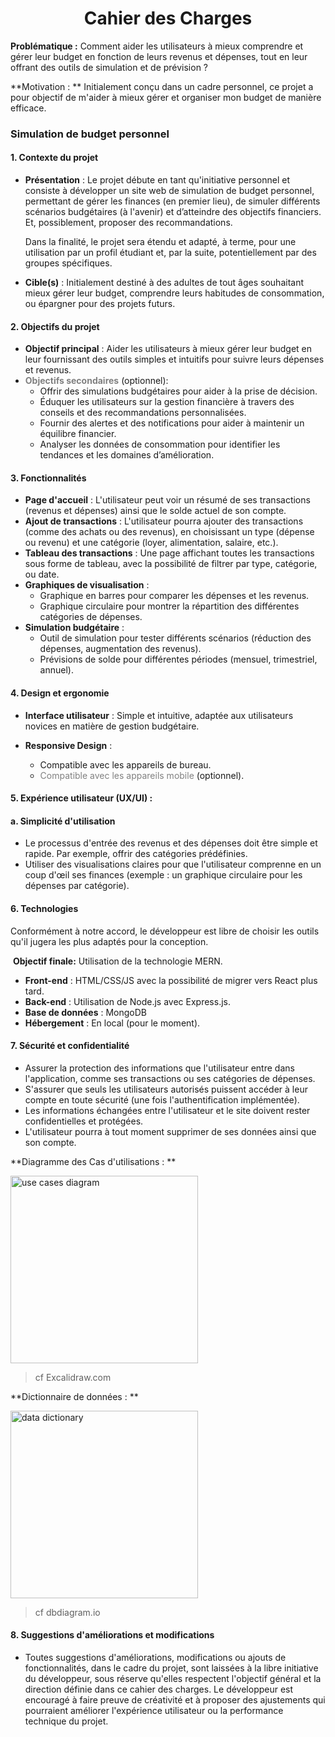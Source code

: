 <h1><div style="text-align:center;">Cahier des Charges</div> </h1>

**Problématique :** Comment aider les utilisateurs à mieux comprendre et gérer leur budget en fonction de leurs revenus et dépenses, tout en leur offrant des outils de simulation et de prévision ? 

**Motivation : ** Initialement conçu dans un cadre personnel, ce projet a pour objectif de m'aider à mieux gérer et organiser mon budget de manière efficace.

### Simulation de budget personnel  

#### 1. **Contexte du projet**
   - **Présentation** : Le projet débute en tant qu'initiative personnel et consiste à développer un site web de simulation de budget personnel, permettant de gérer les finances (en premier lieu), de simuler différents scénarios budgétaires (à l'avenir) et d’atteindre des objectifs financiers. Et, possiblement, proposer des recommandations. 

     Dans la finalité, le projet sera étendu et adapté, à terme, pour une utilisation par un profil étudiant et, par la suite, potentiellement par des groupes spécifiques. 

   - **Cible(s)** : Initialement destiné à des adultes de tout âges souhaitant mieux gérer leur budget, comprendre leurs habitudes de consommation, ou épargner pour des projets futurs. 

     

#### 2. **Objectifs du projet**
   - **Objectif principal** : Aider les utilisateurs à mieux gérer leur budget en leur fournissant des outils simples et intuitifs pour suivre leurs dépenses et revenus.
   - **<span style="color: grey;">Objectifs secondaires</span>** (optionnel):
     - Offrir des simulations budgétaires pour aider à la prise de décision.
     - Éduquer les utilisateurs sur la gestion financière à travers des conseils et des recommandations personnalisées.
     - Fournir des alertes et des notifications pour aider à maintenir un équilibre financier.
     - Analyser les données de consommation pour identifier les tendances et les domaines d’amélioration.

#### 3. **Fonctionnalités**
   - **Page d'accueil** : L'utilisateur peut voir un résumé de ses transactions (revenus et dépenses) ainsi que le solde actuel de son compte.
   - **Ajout de transactions** : L'utilisateur pourra ajouter des transactions (comme des achats ou des revenus), en choisissant un type (dépense ou revenu) et une catégorie (loyer, alimentation, salaire, etc.).
   - **Tableau des transactions** : Une page affichant toutes les transactions sous forme de tableau, avec la possibilité de filtrer par type, catégorie, ou date.
   - **Graphiques de visualisation** :
     - Graphique en barres pour comparer les dépenses et les revenus.
     - Graphique circulaire pour montrer la répartition des différentes catégories de dépenses.
   - **Simulation budgétaire** : 
     - Outil de simulation pour tester différents scénarios (réduction des dépenses, augmentation des revenus).
     - Prévisions de solde pour différentes périodes (mensuel, trimestriel, annuel).

#### 4. **Design et ergonomie** 
   - **Interface utilisateur** : Simple et intuitive, adaptée aux utilisateurs novices en matière de gestion budgétaire.
     
   - **Responsive Design** : 
     - Compatible avec les appareils de bureau.
     - <span style="color: grey;">Compatible avec les appareils mobile</span> (optionnel).


<h4>5. Expérience utilisateur (UX/UI) :</h4>

#### a. **Simplicité d'utilisation**

   - Le processus d'entrée des revenus et des dépenses doit être simple et rapide. Par exemple, offrir des catégories prédéfinies.
   - Utiliser des visualisations claires pour que l'utilisateur comprenne en un coup d'œil ses finances (exemple : un graphique circulaire pour les dépenses par catégorie).

#### 6. **Technologies** 

Conformément à notre accord, le développeur est libre de choisir les outils qu'il jugera les plus adaptés pour la conception.

​	**Objectif finale:** Utilisation de la technologie MERN. 

   - **Front-end** : HTML/CSS/JS avec la possibilité de migrer vers React plus tard. 
   - **Back-end** : Utilisation de Node.js avec Express.js.
   - **Base de données** : MongoDB
   - **Hébergement** : En local (pour le moment).

#### 7. **Sécurité et confidentialité** 

   - Assurer la protection des informations que l'utilisateur entre dans l'application, comme ses transactions ou ses catégories de dépenses.
   - S'assurer que seuls les utilisateurs autorisés puissent accéder à leur compte en toute sécurité (une fois l'authentification implémentée). 
   - Les informations échangées entre l'utilisateur et le site doivent rester confidentielles et protégées. 
   - L'utilisateur pourra à tout moment supprimer de ses données ainsi que son compte. 

**Diagramme des Cas d'utilisations : ** 



<img src="/Users/arnaudabou-bacar/Desktop/me/BTS SIO/2nd Year /Cours BTSIO2/Projets BTS SIO/Projet S3/Image_ProjetS3/UseCasesDiagram_6.png" alt="use cases diagram" height="300">

> cf Excalidraw.com

**Dictionnaire de données : ** 

<img src="/Users/arnaudabou-bacar/Desktop/me/BTS SIO/2nd Year /Cours BTSIO2/Projets BTS SIO/Projet S3/Image_ProjetS3/Cap_DataDictionary2.png" alt="data dictionary" height="300">

> cf dbdiagram.io



<h4>8. Suggestions d'améliorations et modifications</h4>

   - Toutes suggestions d'améliorations, modifications ou ajouts de fonctionnalités, dans le cadre du projet, sont laissées à la libre initiative du développeur, sous réserve qu'elles respectent l'objectif général et la direction définie dans ce cahier des charges. Le développeur est encouragé à faire preuve de créativité et à proposer des ajustements qui pourraient améliorer l'expérience utilisateur ou la performance technique du projet.




